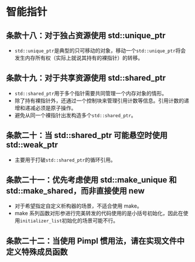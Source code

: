 # 智能指针

## 条款十八：对于独占资源使用 std::unique_ptr

- `std::unique_ptr`是典型的只可移动的对象，移动一个`std::unique_ptr`将会发生内存所有权（实际上就说其持有的裸指针）的转移。

## 条款十九：对于共享资源使用 std::shared_ptr

- `std::shared_ptr`用于多个指针需要共同管理一个内存对象的情形。
- 除了持有裸指针外，还通过一个控制块来管理引用计数等信息。引用计数的递增和递减必须是原子操作。
- 避免从同一个裸指针出发构造多个`std::shared_ptr`。

## 条款二十：当 std::shared_ptr 可能悬空时使用 std::weak_ptr

- 主要用于打破`std::shared_ptr`的循环引用。

## 条款二十一：优先考虑使用 std::make_unique 和 std::make_shared，而非直接使用 new

- 对于希望指定自定义析构器的场景，不适合使用 make。
- make 系列函数对形参进行完美转发的代码使用的是小括号初始化，因此在使用`initializer_list`初始化的场景可能不行。

## 条款二十二：当使用 Pimpl 惯用法，请在实现文件中定义特殊成员函数
